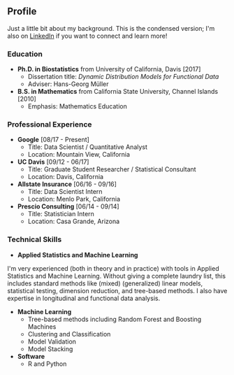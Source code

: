 ## Profile

Just a little bit about my background. This is the condensed version; I'm also on [LinkedIn](https://www.linkedin.com/in/matthew-dawson-268b06a1/) if you want to connect and learn more!

### Education
- **Ph.D. in Biostatistics** from University of California, Davis [2017]
  - Dissertation title: _Dynamic Distribution Models for Functional Data_
  - Adviser: Hans-Georg M&uuml;ller
- **B.S. in Mathematics** from California State University, Channel Islands [2010]
  - Emphasis: Mathematics Education

### Professional Experience
- **Google** [08/17 - Present] 
  - Title: Data Scientist / Quantitative Analyst
  - Location: Mountain View, California
- **UC Davis** [09/12 - 06/17] 
  - Title: Graduate Student Researcher / Statistical Consultant
  - Location: Davis, California
- **Allstate Insurance** [06/16 - 09/16] 
  - Title: Data Scientist Intern
  - Location: Menlo Park, California
- **Prescio Consulting** [06/14 - 09/14] 
  - Title: Statistician Intern
  - Location: Casa Grande, Arizona

### Technical Skills
- **Applied Statistics and Machine Learning**

I'm very experienced (both in theory and in practice) with tools in Applied Statistics and Machine Learning. Without giving a complete laundry list, this includes standard methods like (mixed) (generalized) linear models, statistical testing, dimension reduction, and tree-based methods. I also have expertise in longitudinal and functional data analysis.

- **Machine Learning**
  - Tree-based methods including Random Forest and Boosting Machines
  - Clustering and Classification
  - Model Validation
  - Model Stacking
- **Software**
  - R and Python
